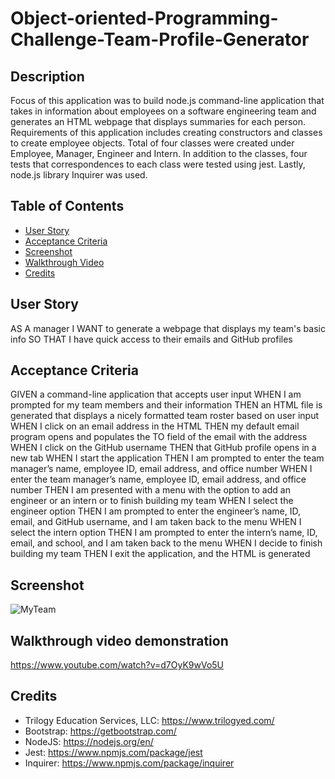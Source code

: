 # Object-oriented-Programming-Challenge-Team-Profile-Generator

## Description
Focus of this application was to build node.js command-line application that takes in information about employees on a software engineering team and generates an HTML webpage that displays summaries for each person. Requirements of this application includes creating constructors and classes to create employee objects. Total of four classes were created under Employee, Manager, Engineer and Intern. In addition to the classes, four tests that correspondences to each class were tested using jest. Lastly, node.js library Inquirer was used.

  ## Table of Contents
  - [User Story](#user)
  - [Acceptance Criteria](#acceptance)
  - [Screenshot](#screenshot)
  - [Walkthrough Video](#walkthrough)
  - [Credits](#credits)



## User Story
AS A manager
I WANT to generate a webpage that displays my team's basic info
SO THAT I have quick access to their emails and GitHub profiles


## Acceptance Criteria
GIVEN a command-line application that accepts user input
WHEN I am prompted for my team members and their information
THEN an HTML file is generated that displays a nicely formatted team roster based on user input
WHEN I click on an email address in the HTML
THEN my default email program opens and populates the TO field of the email with the address
WHEN I click on the GitHub username
THEN that GitHub profile opens in a new tab
WHEN I start the application
THEN I am prompted to enter the team manager’s name, employee ID, email address, and office number
WHEN I enter the team manager’s name, employee ID, email address, and office number
THEN I am presented with a menu with the option to add an engineer or an intern or to finish building my team
WHEN I select the engineer option
THEN I am prompted to enter the engineer’s name, ID, email, and GitHub username, and I am taken back to the menu
WHEN I select the intern option
THEN I am prompted to enter the intern’s name, ID, email, and school, and I am taken back to the menu
WHEN I decide to finish building my team
THEN I exit the application, and the HTML is generated


## Screenshot
![MyTeam](https://user-images.githubusercontent.com/109834827/194978715-03551d2a-0ff6-455e-b03b-47feac1ea7be.PNG)


## Walkthrough video demonstration
https://www.youtube.com/watch?v=d7OyK9wVo5U

## Credits
- Trilogy Education Services, LLC: https://www.trilogyed.com/
- Bootstrap: https://getbootstrap.com/
- NodeJS: https://nodejs.org/en/
- Jest: https://www.npmjs.com/package/jest
- Inquirer: https://www.npmjs.com/package/inquirer
